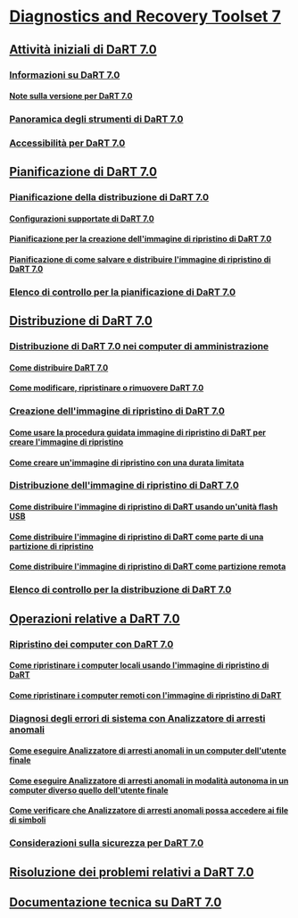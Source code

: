 # [Diagnostics and Recovery Toolset 7](index.md)
## [Attività iniziali di DaRT 7.0](getting-started-with-dart-70-new-ia.md)
### [Informazioni su DaRT 7.0](about-dart-70-new-ia.md)
#### [Note sulla versione per DaRT 7.0](release-notes-for-dart-70-new-ia.md)
### [Panoramica degli strumenti di DaRT 7.0](overview-of-the-tools-in-dart-70-new-ia.md)
### [Accessibilità per DaRT 7.0](accessibility-for-dart-70.md)
## [Pianificazione di DaRT 7.0](planning-for-dart-70-new-ia.md)
### [Pianificazione della distribuzione di DaRT 7.0](planning-to-deploy-dart-70.md)
#### [Configurazioni supportate di DaRT 7.0](dart-70-supported-configurations-dart-7.md)
#### [Pianificazione per la creazione dell'immagine di ripristino di DaRT 7.0](planning-to-create-the-dart-70-recovery-image.md)
#### [Pianificazione di come salvare e distribuire l'immagine di ripristino di DaRT 7.0](planning-how-to-save-and-deploy-the-dart-70-recovery-image.md)
### [Elenco di controllo per la pianificazione di DaRT 7.0](dart-70-planning-checklist-dart-7.md)
## [Distribuzione di DaRT 7.0](deploying-dart-70-new-ia.md)
### [Distribuzione di DaRT 7.0 nei computer di amministrazione](deploying-dart-70-to-administrator-computers-dart-7.md)
#### [Come distribuire DaRT 7.0](how-to-deploy-dart-70.md)
#### [Come modificare, ripristinare o rimuovere DaRT 7.0](how-to-change-repair-or-remove-dart-70.md)
### [Creazione dell'immagine di ripristino di DaRT 7.0](creating-the-dart-70-recovery-image-dart-7.md)
#### [Come usare la procedura guidata immagine di ripristino di DaRT per creare l'immagine di ripristino](how-to-use-the-dart-recovery-image-wizard-to-create-the-recovery-image-dart-7.md)
#### [Come creare un'immagine di ripristino con una durata limitata](how-to-create-a-time-limited-recovery-image-dart-7.md)
### [Distribuzione dell'immagine di ripristino di DaRT 7.0](deploying-the-dart-70-recovery-image-dart-7.md)
#### [Come distribuire l'immagine di ripristino di DaRT usando un'unità flash USB](how-to-deploy-the-dart-recovery-image-using-a-usb-flash-drive-dart-7.md)
#### [Come distribuire l'immagine di ripristino di DaRT come parte di una partizione di ripristino](how-to-deploy-the-dart-recovery-image-as-part-of-a-recovery-partition-dart-7.md)
#### [Come distribuire l'immagine di ripristino di DaRT come partizione remota](how-to-deploy-the-dart-recovery-image-as-a-remote-partition-dart-7.md)
### [Elenco di controllo per la distribuzione di DaRT 7.0](dart-70-deployment-checklist-dart-7.md)
## [Operazioni relative a DaRT 7.0](operations-for-dart-70-new-ia.md)
### [Ripristino dei computer con DaRT 7.0](recovering-computers-using-dart-70-dart-7.md)
#### [Come ripristinare i computer locali usando l'immagine di ripristino di DaRT](how-to-recover-local-computers-using-the-dart-recovery-image-dart-7.md)
#### [Come ripristinare i computer remoti con l'immagine di ripristino di DaRT](how-to-recover-remote-computers-using-the-dart-recovery-image-dart-7.md)
### [Diagnosi degli errori di sistema con Analizzatore di arresti anomali](diagnosing-system-failures-with-crash-analyzer--dart-7.md)
#### [Come eseguire Analizzatore di arresti anomali in un computer dell'utente finale](how-to-run-the-crash-analyzer-on-an-end-user-computer-dart-7.md)
#### [Come eseguire Analizzatore di arresti anomali in modalità autonoma in un computer diverso quello dell'utente finale](how-to-run-the-crash-analyzer-in-stand-alone-mode-on-a-computer-other-than-an-end-user-computer-dart-7.md)
#### [Come verificare che Analizzatore di arresti anomali possa accedere ai file di simboli](how-to-ensure-that-crash-analyzer-can-access-symbol-files-dart-7.md)
### [Considerazioni sulla sicurezza per DaRT 7.0](security-considerations-for-dart-70-dart-7.md)
## [Risoluzione dei problemi relativi a DaRT 7.0](troubleshooting-dart-70-new-ia.md)
## [Documentazione tecnica su DaRT 7.0](technical-reference-for-dart-70-new-ia.md)

